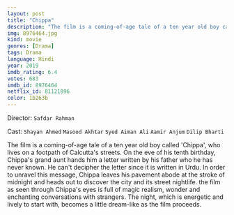 ```yaml
---
layout: post
title: "Chippa"
description: "The film is a coming-of-age tale of a ten year old boy called 'Chippa', who lives on a footpath of Calcutta's streets. On the eve of his tenth birthday, Chippa's grand aunt hands him a letter written by his father who he has never known. He can't decipher the letter since it is written in Urdu. In order to unravel this message, Chippa leaves his pavement abode at the stroke of midnight and heads out to discover the city and its street nightlife. t.."
img: 8976464.jpg
kind: movie
genres: [Drama]
tags: Drama 
language: Hindi
year: 2019
imdb_rating: 6.4
votes: 683
imdb_id: 8976464
netflix_id: 81121896
color: 1b263b
---
```

Director: `Safdar Rahman`  

Cast: `Shayan Ahmed` `Masood Akhtar` `Syed Aiman Ali` `Aamir Anjum` `Dilip Bharti` 

The film is a coming-of-age tale of a ten year old boy called 'Chippa', who lives on a footpath of Calcutta's streets. On the eve of his tenth birthday, Chippa's grand aunt hands him a letter written by his father who he has never known. He can't decipher the letter since it is written in Urdu. In order to unravel this message, Chippa leaves his pavement abode at the stroke of midnight and heads out to discover the city and its street nightlife. the film as seen through Chippa's eyes is full of magic realism, wonder and enchanting conversations with strangers. The night, which is energetic and lively to start with, becomes a little dream-like as the film proceeds.